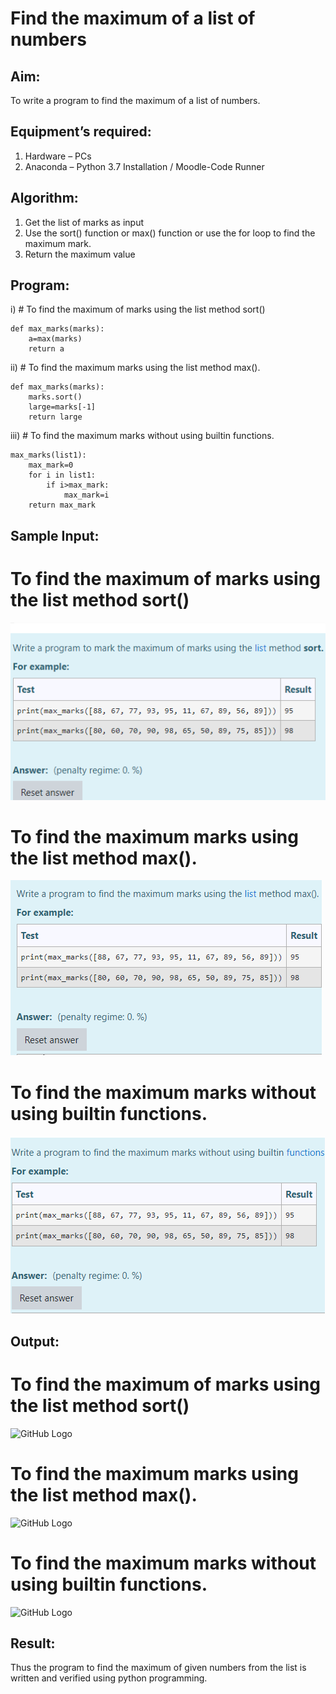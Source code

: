 # Find the maximum of a list of numbers
## Aim:
To write a program to find the maximum of a list of numbers.
## Equipment’s required:
1.	Hardware – PCs
2.	Anaconda – Python 3.7 Installation / Moodle-Code Runner
## Algorithm:
1.	Get the list of marks as input
2.	Use the sort() function or max() function or use the for loop to find the maximum mark.
3.	Return the maximum value
## Program:

i)	# To find the maximum of marks using the list method sort()
~~~
def max_marks(marks):
    a=max(marks)
    return a
~~~

ii)	# To find the maximum marks using the list method max().
~~~
def max_marks(marks):
    marks.sort()
    large=marks[-1]
    return large
~~~

iii) # To find the maximum marks without using builtin functions.
~~~
max_marks(list1):
    max_mark=0
    for i in list1:
        if i>max_mark:
            max_mark=i
    return max_mark
~~~
## Sample Input:
# To find the maximum of marks using the list method sort()
![GitHub Logo](s1.png)
# To find the maximum marks using the list method max().
![GitHub Logo](s2.png)
# To find the maximum marks without using builtin functions.
![GitHub Logo](s3.png)

## Output:
# To find the maximum of marks using the list method sort()
![GitHub Logo](sort.png)
# To find the maximum marks using the list method max().
![GitHub Logo](max.png)
# To find the maximum marks without using builtin functions.
![GitHub Logo](builtin.png)



## Result:
Thus the program to find the maximum of given numbers from the list is written and verified using python programming.

